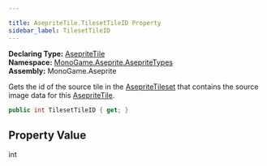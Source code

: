 ```yaml
---

title: AsepriteTile.TilesetTileID Property
sidebar_label: TilesetTileID
---
```

**Declaring Type:** [AsepriteTile](../)  
**Namespace:** [MonoGame.Aseprite.AsepriteTypes](../../)  
**Assembly:** MonoGame.Aseprite

Gets the id of the source tile in the [AsepriteTileset](../../AsepriteTileset/) that contains the source image data for  this [AsepriteTile](../).

```csharp
public int TilesetTileID { get; }
```

## Property Value

int


